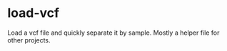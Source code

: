 # load-vcf
Load a vcf file and quickly separate it by sample. Mostly a helper file for other projects.
